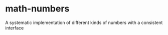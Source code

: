 math-numbers
============

A systematic implementation of different kinds of numbers with a consistent interface
